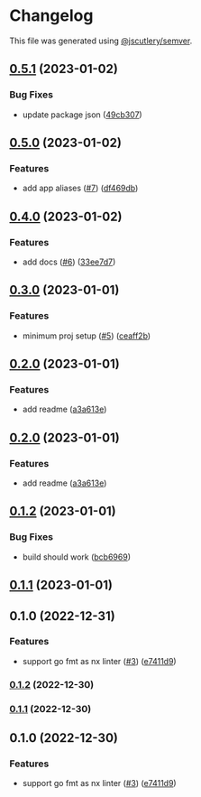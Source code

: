 # Changelog

This file was generated using [@jscutlery/semver](https://github.com/jscutlery/semver).

## [0.5.1](https://github.com/nx-golang/nx-golang/compare/gin-0.5.0...gin-0.5.1) (2023-01-02)


### Bug Fixes

* update package json ([49cb307](https://github.com/nx-golang/nx-golang/commit/49cb30768382fd68389a8e0784b0333460285f4f))

## [0.5.0](https://github.com/nx-golang/nx-golang/compare/gin-0.4.0...gin-0.5.0) (2023-01-02)


### Features

* add app aliases ([#7](https://github.com/nx-golang/nx-golang/issues/7)) ([df469db](https://github.com/nx-golang/nx-golang/commit/df469db6e951ff4f2b151ce3718aae73243ffc93))

## [0.4.0](https://github.com/nx-golang/nx-golang/compare/gin-0.3.0...gin-0.4.0) (2023-01-02)


### Features

* add docs ([#6](https://github.com/nx-golang/nx-golang/issues/6)) ([33ee7d7](https://github.com/nx-golang/nx-golang/commit/33ee7d7fd22fdd3e0931342ead79782a28f8b6dd))

## [0.3.0](https://github.com/nx-golang/nx-golang/compare/gin-0.2.0...gin-0.3.0) (2023-01-01)


### Features

* minimum proj setup ([#5](https://github.com/nx-golang/nx-golang/issues/5)) ([ceaff2b](https://github.com/nx-golang/nx-golang/commit/ceaff2b428fd38e401b7441ab24a274e732c915e))

## [0.2.0](https://github.com/nx-golang/nx-golang/compare/gin-0.1.2...gin-0.2.0) (2023-01-01)


### Features

* add readme ([a3a613e](https://github.com/nx-golang/nx-golang/commit/a3a613ef3a3ab2fc3b03bf8e93e8b54dd13ca234))

## [0.2.0](https://github.com/nx-golang/nx-golang/compare/gin-0.1.2...gin-0.2.0) (2023-01-01)


### Features

* add readme ([a3a613e](https://github.com/nx-golang/nx-golang/commit/a3a613ef3a3ab2fc3b03bf8e93e8b54dd13ca234))

## [0.1.2](https://github.com/nx-golang/nx-golang/compare/gin-0.1.1...gin-0.1.2) (2023-01-01)


### Bug Fixes

* build should work ([bcb6969](https://github.com/nx-golang/nx-golang/commit/bcb6969d6881de5b436dceae932017fa6cbfec2e))

## [0.1.1](https://github.com/nx-golang/nx-golang/compare/gin-0.1.0...gin-0.1.1) (2023-01-01)

## 0.1.0 (2022-12-31)


### Features

* support go fmt as nx linter ([#3](https://github.com/nx-golang/nx-golang/issues/3)) ([e7411d9](https://github.com/nx-golang/nx-golang/commit/e7411d9a243c44d28c45afdc365e91768816c149))

### [0.1.2](https://github.com/nx-golang/nx-golang/compare/gin@0.1.1...gin@0.1.2) (2022-12-30)

### [0.1.1](https://github.com/nx-golang/nx-golang/compare/gin@0.1.0...gin@0.1.1) (2022-12-30)

## 0.1.0 (2022-12-30)


### Features

* support go fmt as nx linter ([#3](https://github.com/nx-golang/nx-golang/issues/3)) ([e7411d9](https://github.com/nx-golang/nx-golang/commit/e7411d9a243c44d28c45afdc365e91768816c149))
